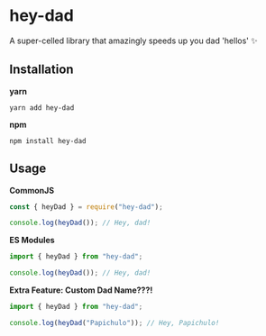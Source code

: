 # hey-dad
A super-celled library that amazingly speeds up you dad 'hellos' ✨


## Installation

**yarn**
```yarn
yarn add hey-dad
```
**npm**
```yarn
npm install hey-dad
```


## Usage

**CommonJS**
```js
const { heyDad } = require("hey-dad");

console.log(heyDad()); // Hey, dad!
```

**ES Modules**
```js
import { heyDad } from "hey-dad";

console.log(heyDad()); // Hey, dad!
```

**Extra Feature: Custom Dad Name???!**

```js
import { heyDad } from "hey-dad";

console.log(heyDad("Papichulo")); // Hey, Papichulo!
```

